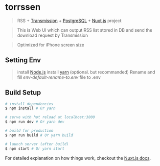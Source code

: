 # torrssen

> RSS + [Transmission](https://transmissionbt.com/) + [PostgreSQL](https://www.postgresql.org/) + [Nuxt.js](https://nuxtjs.org/) project

> This is Web UI which can output RSS list stored in DB and send the download request by Transmission

> Optimized for iPhone screen size

## Setting Env

> install [Node.js](https://nodejs.org)
> install [yarn](https://yarnpkg.com) (optional. but recommanded)
> Rename and fill *env-default-rename-to.env* file to .env

## Build Setup

``` bash
# install dependencies
$ npm install # Or yarn

# serve with hot reload at localhost:3000
$ npm run dev # Or yarn dev

# build for production
$ npm run build # Or yarn build

# launch server (after build)
$ npm start # Or yarn start
```

For detailed explanation on how things work, checkout the [Nuxt.js docs](https://github.com/nuxt/nuxt.js).
